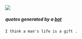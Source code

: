  ![](https://komarev.com/ghpvc/?username=NinaM31&color=78b6c2)

##### quotes generated by a [bot](https://github.com/NinaM31/Motivational_bot)
<!-- fluff starts -->
```
I think a man's life is a gift .
```
<!-- fluff ends -->
<!--
<p float="left">
  <a href="https://ninamaamary.medium.com/">
     <img  src="https://upload.wikimedia.org/wikipedia/commons/e/ec/Medium_logo_Monogram.svg" width="30"/>  
  </a>
  <a href="https://www.kaggle.com/ninamaamary">
     <img  src="https://storage.googleapis.com/kaggle-competitions/kaggle/3136/media/kaggle-transparent.svg" width="70"/>
  </a>
</p>
-->
